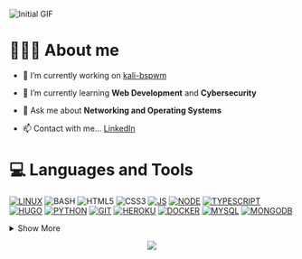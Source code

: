 ![Initial GIF](https://github.com/RaulSanchezzt/RaulSanchezzt/blob/master/gif/Header-v2.gif?raw=true)
# 👨🏼‍💻 About me

- 🔭 I’m currently working on [kali-bspwm](https://github.com/RaulSanchezzt/kali-bspmw)

- 🌱 I’m currently learning **Web Development** and **Cybersecurity**

<!-- - 👯 I’m looking to collaborate on [NAME](LINK) -->

<!-- - 🤝 I’m looking for help with [NAME](LINK) -->

<!-- - 👨‍💻 All of my projects are available at [PORTOFOLIO LINK](PORTOFOLIO LINK) -->

<!-- - 📝 I regularly write articles on [BLOG LINK](BLOG LINK) -->

- 💬 Ask me about **Networking and Operating Systems**

<!-- - 📄 Know about my experiences [RESUME LINK](RESUME LINK) -->

<!-- - ⚡ Fun fact **FUNNY** -->

- 📫 Contact with me... [LinkedIn](https://www.linkedin.com/in/raul-sanchez-tarazona)
# 💻 Languages and Tools
[![LINUX](https://img.icons8.com/color/96/000000/linux--v1.png)](https://www.linux.org/)
![BASH](https://img.icons8.com/plasticine/96/000000/bash.png)
![HTML5](https://img.icons8.com/color/96/000000/html-5.png)
![CSS3](https://img.icons8.com/color/96/000000/css3.png)
[![JS](https://img.icons8.com/color/96/000000/javascript.png)](https://www.javascript.com/)
[![NODE](https://api.iconify.design/logos/nodejs.svg?color=%23ff4088&width=96&height=96)](https://nodejs.org/)
[![TYPESCRIPT](https://img.icons8.com/color/96/000000/typescript.png)](https://www.typescriptlang.org/)
[![HUGO](https://api.iconify.design/simple-icons/hugo.svg?color=%23ff4088&width=96&height=96)](https://gohugo.io/)
[![PYTHON](https://img.icons8.com/color/96/000000/python.png)](https://www.python.org/)
[![GIT](https://img.icons8.com/color/96/000000/git.png)](https://git-scm.com/)
[![HEROKU](https://img.icons8.com/color/96/000000/heroku.png)](https://www.heroku.com/)
[![DOCKER](https://img.icons8.com/color/96/000000/docker.png)](https://www.docker.com/)
[![MYSQL](https://img.icons8.com/fluent/96/000000/mysql-logo.png)](https://www.mysql.com/)
[![MONGODB](https://api.iconify.design/logos/mongodb.svg?color=%23ff4088&width=96&height=96)](https://www.mongodb.com/es)


<details>
<summary>Show More</summary>
<h1> 📊 My Github Stats</h1>

<img height="160em" src="https://github-readme-streak-stats.herokuapp.com/?user=RaulSanchezzt&theme=graywhite"></img> &nbsp;
<img height="160em" src="https://github-readme-stats.vercel.app/api?username=RaulSanchezzt&count_private=true&show_icons=true&theme=graywhite"></img>

<p align="center"><img height="140em" src="https://github-readme-stats.vercel.app/api/top-langs/?username=RaulSanchezzt&layout=compact&show_icons=true&theme=graywhite"></img></p>

<p align="center"><img src="https://metrics.lecoq.io/RaulSanchezzt?template=classic&base.metadata=0&isocalendar=1&lines=1&isocalendar.duration=half-year&config.timezone=Europe%2FMadrid"></img></p>

</details>

<p align="center"><img src="https://komarev.com/ghpvc/?username=RaulSanchezzt&style=flat-square&color=lightgrey"></img></p>